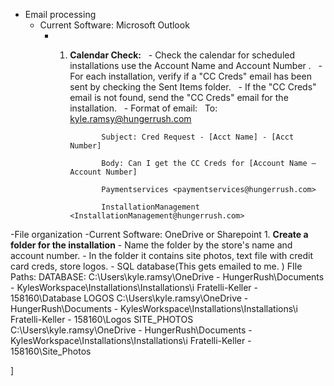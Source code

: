 
- Email processing
	- Current Software: Microsoft Outlook
		- 1. **Calendar Check:**
			  - Check the calendar for scheduled installations use the Account Name and Account Number .
			  - For each installation, verify if a "CC Creds" email has been sent by checking the Sent Items folder.
			  - If the "CC Creds" email is not found, send the "CC Creds" email for the installation.
			  - Format of email: 
						    To: kyle.ramsy@hungerrush.com

						Subject: Cred Request - [Acct Name] - [Acct Number]
						
						Body: Can I get the CC Creds for [Account Name – Account Number]
						
						Paymentservices <paymentservices@hungerrush.com>
						
						InstallationManagement <InstallationManagement@hungerrush.com>

-File organization
	-Current Software: OneDrive or Sharepoint
		1. **Create a folder for the installation**
			 - Name the folder by the store's name and account number. 
			 - In the folder it contains site photos, text file with credit card creds, store logos. 
			 - SQL database(This gets emailed to me. )
			FIle Paths:
			DATABASE:
					C:\Users\kyle.ramsy\OneDrive - HungerRush\Documents - KylesWorkspace\Installations\Installations\i Fratelli-Keller - 158160\Database
			 LOGOS
					C:\Users\kyle.ramsy\OneDrive - HungerRush\Documents - KylesWorkspace\Installations\Installations\i Fratelli-Keller - 158160\Logos
			 SITE_PHOTOS	
					 C:\Users\kyle.ramsy\OneDrive - HungerRush\Documents - KylesWorkspace\Installations\Installations\i Fratelli-Keller - 158160\Site_Photos
					


]